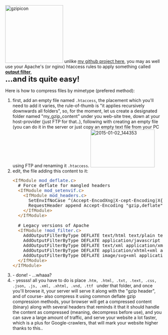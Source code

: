 <img style="border:none;" src="https://icompile.eladkarako.com/_uploads/2015/01/gzipicon.png" alt="gzipicon" width="185" height="185" class="alignright size-full wp-image-2244" />
unlike <a href="https://github.com/eladkarako/PHP-Easy-GZIP-With-No-Use-Of-Buffers" title="https://github.com/eladkarako/PHP-Easy-GZIP-With-No-Use-Of-Buffers" target="_blank">my github project here</a>,
you may as well use your Apache's (or nginx) htaccess rules to apply something called <u><strong>output filter</strong></u>, 
<br />
<strong style="font-size: x-large;">...and its quite easy!</strong>
<br />
<!--more-->


Here is how to compress files by mimetype (prefered method):
<ol>
<li>first, add an empty file named <code style="display:inline">.htaccess</code>, the placement which you'll need to add it varies, the rule-of-thumb is "it applies recursively downwards all folders", so, for the moment, let us create a designated folder named "my_gzip_content" under you web-site tree, down at your host-provider (just FTP for that..), following with creating an empty file (you can do it in the server or just copy an empty text file from your PC using FTP and renaming it <code style="display:inline">.htaccess</code>.
<img src="https://icompile.eladkarako.com/_uploads/2015/01/2015-01-02_144353.png" alt="2015-01-02_144353" width="205" height="121" class="alignnone size-full wp-image-2240" />
</li>

<li>edit, the file adding this content to it:

<pre><span style='color:#a65700; '>&lt;</span><span style='color:#5f5035; '>IfModule</span><span style='color:#274796; '> mod_deflate</span><span style='color:#008c00; '>.</span><span style='color:#274796; '>c</span><span style='color:#a65700; '>></span>
  # Force deflate for mangled headers
  <span style='color:#a65700; '>&lt;</span><span style='color:#5f5035; '>IfModule</span><span style='color:#274796; '> mod_setenvif</span><span style='color:#008c00; '>.</span><span style='color:#274796; '>c</span><span style='color:#a65700; '>></span>
    <span style='color:#a65700; '>&lt;</span><span style='color:#5f5035; '>IfModule</span><span style='color:#274796; '> mod_headers</span><span style='color:#008c00; '>.</span><span style='color:#274796; '>c</span><span style='color:#a65700; '>></span>
      SetEnvIfNoCase ^(Accept-EncodXng|X-cept-Encoding|X{<span style='color:#008c00; '>15</span>}|~{<span style='color:#008c00; '>15</span>}|-{<span style='color:#008c00; '>15</span>})$ ^((gzip|deflate)\\s*,?\\s*)+|[X~-]{<span style='color:#008c00; '>4</span>,<span style='color:#008c00; '>13</span>}$ HAVE_Accept-Encoding
      RequestHeader append Accept-Encoding "gzip,deflate" env=HAVE_Accept-Encoding
    <span style='color:#a65700; '>&lt;/</span><span style='color:#5f5035; '>IfModule</span><span style='color:#a65700; '>></span>
  <span style='color:#a65700; '>&lt;/</span><span style='color:#5f5035; '>IfModule</span><span style='color:#a65700; '>></span>

  # Legacy versions of Apache
  <span style='color:#a65700; '>&lt;</span><span style='color:#5f5035; '>IfModule</span><span style='color:#274796; '> !mod_filter</span><span style='color:#008c00; '>.</span><span style='color:#274796; '>c</span><span style='color:#a65700; '>></span>
    AddOutputFilterByType DEFLATE text/html text/plain text/css application/json text/javascript
    AddOutputFilterByType DEFLATE application/javascript
    AddOutputFilterByType DEFLATE text/xml application/xml text/x-component
    AddOutputFilterByType DEFLATE application/xhtml+xml application/rss+xml application/atom+xml
    AddOutputFilterByType DEFLATE image/svg+xml application/vnd<span style='color:#008c00; '>.</span>ms-fontobject application/x-font-ttf font/opentype
  <span style='color:#a65700; '>&lt;/</span><span style='color:#5f5035; '>IfModule</span><span style='color:#a65700; '>></span>
<span style='color:#a65700; '>&lt;/</span><span style='color:#5f5035; '>IfModule</span><span style='color:#a65700; '>></span>
</pre>
</li>

<li>
- done!
- ...whaaa?
</li>

<li>
- yessss!
all you have to do is place <code style="display:inline;">.htm, .html, .txt, .text, .css, .json, .js, .xml, .xhtml, .vnd, .ttf </code> under that folder, and once you'll browse it, your server will serve it along with the "gzip header", and of course- also compress it using common deflate gzip compression methods,
your browser will get a compressed content (binary) along with several headers that reminds it that it should handle the content as compressed (meaning, decompress before use), and you can save a large amount of traffic, and serve your website a lot faster, which is a plus for Google-crawlers, that will mark your website higher thanks to this..
</li>
</ol>


